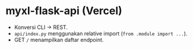 # myxl-flask-api (Vercel)
- Konversi CLI → REST.
- `api/index.py` menggunakan relative import (`from .module import ...`).
- GET `/` menampilkan daftar endpoint.
